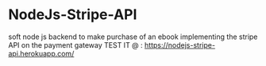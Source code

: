 # NodeJs-Stripe-API
soft node js backend to make purchase of an ebook implementing the stripe API on the payment gateway
TEST IT @ : https://nodejs-stripe-api.herokuapp.com/
